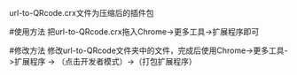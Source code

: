 url-to-QRcode.crx文件为压缩后的插件包

#使用方法
把url-to-QRcode.crx拖入Chrome->更多工具->扩展程序即可

#修改方法
修改url-to-QRcode文件夹中的文件，完成后使用Chrome->更多工具->扩展程序 -> （点击开发者模式）->（打包扩展程序）